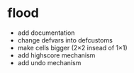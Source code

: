 # flood

* add documentation
* change defvars into defcustoms
* make cells bigger (2×2 insead of 1×1)
* add highscore mechanism
* add undo mechanism
